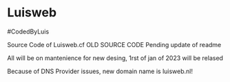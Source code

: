 # Luisweb
 #CodedByLuis

 
 Source Code of Luisweb.cf 
OLD SOURCE CODE
 Pending update of readme
 
All will be on mantenience for new desing, 1rst of jan of 2023 will be relased

Because of DNS Provider issues, new domain name is luisweb.nl!
